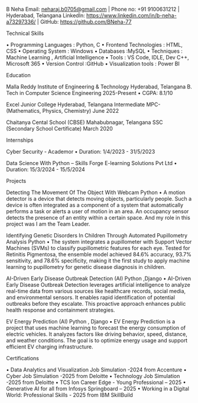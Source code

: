 B Neha
Email: neharaj.b0705@gmail.com | Phone no: +91 9100631212 | Hyderabad, Telangana 
LinkedIn: https://www.linkedin.com/in/b-neha-a73297336/ | GitHub: https://github.com/BNeha-77  

Technical Skills

• Programming Languages : Python, C
• Frontend Technologies : HTML, CSS
• Operating System : Windows
• Databases :MySQL
• Techniques : Machine Learning , Artificial Intelligence
• Tools : VS Code, IDLE, Dev C++, Microsoft 365
• Version Control :GitHub
• Visualization tools : Power BI

Education

Malla Reddy Institute of Engineering & Technology Hyderabad, Telangana
B. Tech in Computer Science Engineering 2025-Present
• CGPA: 8.1/10

Excel Junior College Hyderabad, Telangana
Intermediate MPC-(Mathematics, Physics, Chemistry) June 2022

Chaitanya Cental School (CBSE) Mahabubnagar, Telangana
SSC (Secondary School Certificate) March 2020

Internships

 Cyber Security - Academor
• Duration: 1/4/2023 - 31/5/2023

 Data Science With Python – Skills Forge E-learning Solutions Pvt Ltd
• Duration: 15/3/2024 - 15/5/2024

Projects

Detecting The Movement Of The Object With Webcam Python
• A motion detector is a device that detects moving objects, particularly people. Such a device is often 
integrated as a component of a system that automatically performs a task or alerts a user of motion in an 
area. An occupancy sensor detects the presence of an entity within a certain space. And my role in this project 
was I am the Team Leader.

 Identifying Genetic Disorders In Children Through Automated Pupillometry Analysis Python 
• The system integrates a pupillometer with Support Vector Machines (SVMs) to classify pupillometric features 
for each eye. Tested for Retinitis Pigmentosa, the ensemble model achieved 84.6% accuracy, 93.7% sensitivity, 
and 78.6% specificity, making it the first study to apply machine learning to pupillometry for genetic disease 
diagnosis in children.

AI-Driven Early Disease Outbreak Detection (AI) Python ,Django
• AI-Driven Early Disease Outbreak Detection leverages artificial intelligence to analyze real-time data from various 
sources like healthcare records, social media, and environmental sensors. It enables rapid identification of potential 
outbreaks before they escalate. This proactive approach enhances public health response and 
containment strategies.

EV Energy Prediction (AI) Python , Django
• EV Energy Prediction is a project that uses machine learning to forecast the energy consumption of electric vehicles. 
It analyzes factors like driving behavior, speed, distance, and weather conditions. The goal is to optimize energy 
usage and support efficient EV charging infrastructure.
 
 Certifications

• Data Analytics and Visualization Job Simulation -2024 from Accenture
• Cyber Job Simulation -2025 from Deloitte
• Technology Job Simulation -2025 from Deloitte
• TCS Ion Career Edge - Young Professional – 2025
• Generative AI for all from Infosys Springboard – 2025
• Working in a Digital World: Professional Skills - 2025 from IBM SkillBuild
